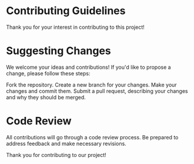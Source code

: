 # Contributing Guidelines
Thank you for your interest in contributing to this project!

# Suggesting Changes
We welcome your ideas and contributions! If you'd like to propose a change, please follow these steps:

Fork the repository.
Create a new branch for your changes.
Make your changes and commit them.
Submit a pull request, describing your changes and why they should be merged.
# Code Review
All contributions will go through a code review process. Be prepared to address feedback and make necessary revisions.

Thank you for contributing to our project!
